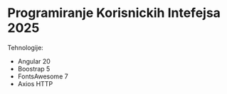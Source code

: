 # Programiranje Korisnickih Intefejsa 2025

Tehnologije:

- Angular 20
- Boostrap 5
- FontsAwesome 7
- Axios HTTP